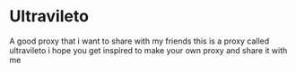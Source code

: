 # Ultravileto

A good proxy that i want to share with my friends this is a proxy called ultravileto
i hope you get inspired to make your own proxy and share it with me


